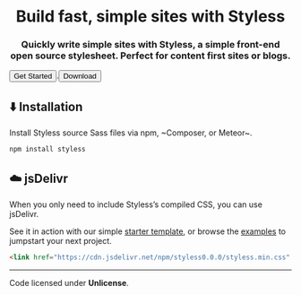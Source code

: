 <h1 style="text-align:center;" align="center">Build fast, simple sites with Styless</h1>
<h3 style="text-align:center;" align="center">
Quickly write simple sites with Styless, a simple front-end open source stylesheet. Perfect for content first sites or blogs.
</h3>

<button>Get Started</button>.<button>Download</button>

## ⬇️ Installation
Install Styless source Sass files via npm, ~Composer, or Meteor~.
```bash
npm install styless
```
<!--gem install styless -v 0.0.0-->

## ☁️ jsDelivr
When you only need to include Styless’s compiled CSS, you can use jsDelivr.

See it in action with our simple [starter template](guide#starter-template), or browse the [examples](examples) to jumpstart your next project.

```html
<link href="https://cdn.jsdelivr.net/npm/styless0.0.0/styless.min.css" rel="stylesheet" crossorigin="anonymous">
```

---

Code licensed under **Unlicense**.
